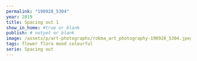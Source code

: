 ```yaml
---
permalink: "190928_5304"
year: 2019
title: Spacing out 1
show_in_home: #true or blank
publish: # notyet or blank
image: /assets/p/art-photographs/rokma_art_photography-190928_5304.jpeg
tags: flower flora mood colourful
serie: Spacing out
---
```

